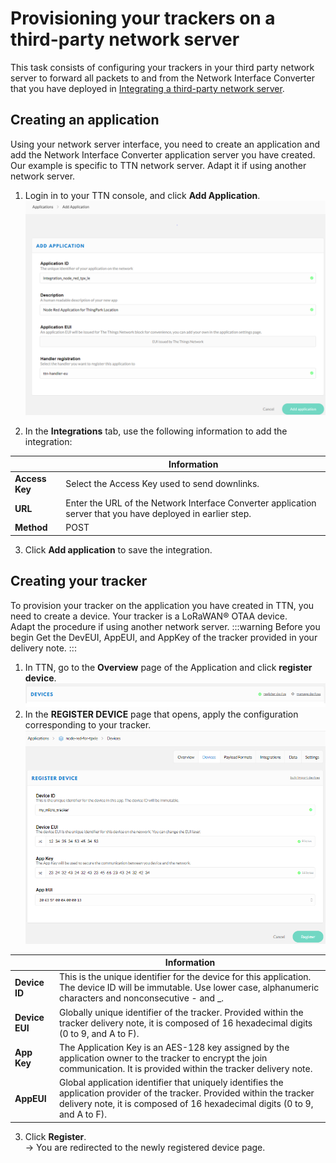 # Provisioning your trackers on a third-party network server
This task consists of configuring your trackers in your third party network server to forward all packets to and from the Network Interface Converter that you have deployed in [Integrating a third-party network server](/B-Feature-Topics/Integrate3PNS_C/readme.md#integrating-a-third-party-network-server).
## Creating an application
Using your network server interface, you need to create an application and add the Network Interface Converter application server you have created.<br/>
Our example is specific to TTN network server. Adapt it if using another network server.

1. Login in to your TTN console, and click **Add Application**.
![img](./images/NewApplication_TTN_LoRAWAN.png)

2. In the **Integrations** tab, use the following information to add the integration:

| &nbsp; | Information | 
| - | ----------- | 
| **Access Key** |  Select the Access Key used to send downlinks. | 
| **URL** |  Enter the URL of the Network Interface Converter application server that you have deployed in earlier step. | 
| **Method** |  POST | 
3. Click **Add application** to save the integration.


## Creating your tracker
To provision your tracker on the application you have created in TTN, you need to create a device. Your tracker is a LoRaWAN® OTAA device.<br/>
Adapt the procedure if using another network server.
:::warning Before you begin
 Get the DevEUI, AppEUI, and AppKey of the tracker provided in your delivery note.
:::

1. In TTN, go to the **Overview** page of the Application and click **register device**.
![img](./images/open_register_device_menu.png)
2. In the **REGISTER DEVICE** page that opens, apply the configuration corresponding to your tracker.
![img](./images/register_ttn_device.png)

|  | Information | 
| - | ----------- | 
| **Device ID** |  This is the unique identifier for the device for this application. The device ID will be immutable. Use lower case, alphanumeric characters and nonconsecutive - and _. | 
| **Device EUI** |  Globally unique identifier of the tracker. Provided within the tracker delivery note, it is composed of 16 hexadecimal digits (0 to 9, and A to F). | 
| **App Key** |  The Application Key is an AES-128 key assigned by the application owner to the tracker to encrypt the join communication. It is provided within the tracker delivery note. | 
| **AppEUI** |  Global application identifier that uniquely identifies the application provider of the tracker. Provided within the tracker delivery note, it is composed of 16 hexadecimal digits (0 to 9, and A to F). | 

3. Click **Register**.<br/>
-&gt; You are redirected to the newly registered device page.
